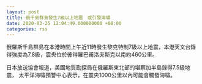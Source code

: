 ```yaml
---
layout: post
title: 俄千島群島發生7級以上地震　或引發海嘯
date: 2020-03-25 12:04:49.000000000 +08:00
categories: rss
---
```


俄羅斯千島群島在本港時間上午近11時發生黎克特制7級以上地震，本港天文台錄得強度為7.8級，震央位於彼得羅巴甫洛夫斯克以南約460公里。

日本放送協會報道，美國地質勘探局在俄羅斯東北部的堪察加半島錄得7.5級地震， 太平洋海嘯預警中心表示，在震央1000公里以內可能會觸發海嘯。
